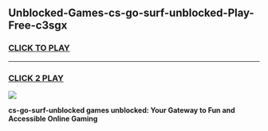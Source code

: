 
## Unblocked-Games-cs-go-surf-unblocked-Play-Free-c3sgx
<h3>
<a href="https://premium76.site?title=cs-go-surf-unblocked&ref=12A">CLICK TO PLAY</a></h3>
<hr>

<h3>
<a href="https://premium76.site?title=cs-go-surf-unblocked&ref=12A">CLICK 2 PLAY</a>
  
</h3>

<a href="https://premium76.site?title=cs-go-surf-unblocked&ref=12A"><img src="https://clearcache.store/games.png"></a>


**cs-go-surf-unblocked games unblocked: Your Gateway to Fun and Accessible Online Gaming**
